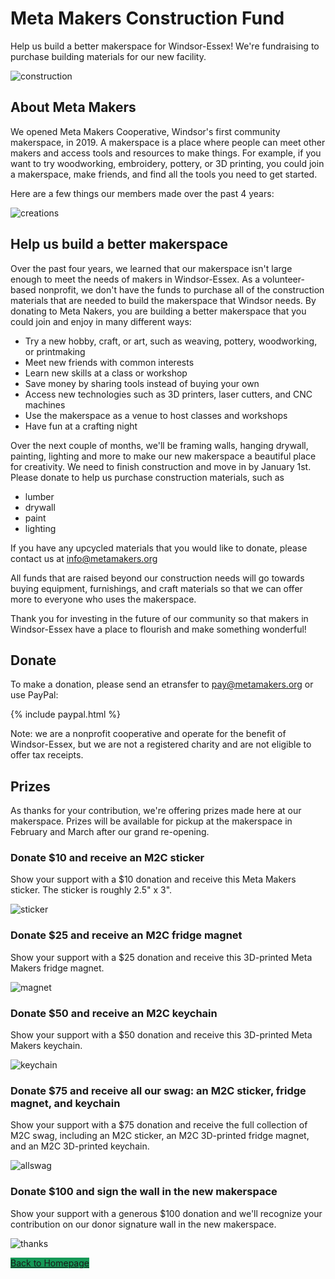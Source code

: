# Meta Makers Construction Fund

Help us build a better makerspace for Windsor-Essex! We're fundraising to purchase building materials for our new facility.

![construction](/assets/images/fund/construction.png "Building a new makerspace")

## About Meta Makers

We opened Meta Makers Cooperative, Windsor's first community makerspace, in 2019.  A makerspace is a place where people can meet other makers and access tools and resources to make things.  For example, if you want to try woodworking, embroidery, pottery, or 3D printing, you could join a makerspace, make friends, and find all the tools you need to get started.

Here are a few things our members made over the past 4 years:

![creations](/assets/images/fund/creations.png "Made at Meta Makers")

## Help us build a better makerspace

Over the past four years, we learned that our makerspace isn't large enough to meet the needs of makers in Windsor-Essex.  As a volunteer-based nonprofit, we don't have the funds to purchase all of the construction materials that are needed to build the makerspace that Windsor needs.  By donating to Meta Nakers, you are building a better makerspace that you could join and enjoy in many different ways:

- Try a new hobby, craft, or art, such as weaving, pottery, woodworking, or printmaking
- Meet new friends with common interests
- Learn new skills at a class or workshop
- Save money by sharing tools instead of buying your own
- Access new technologies such as 3D printers, laser cutters, and CNC machines
- Use the makerspace as a venue to host classes and workshops
- Have fun at a crafting night

Over the next couple of months, we'll be framing walls, hanging drywall, painting, lighting and more to make our new makerspace a beautiful place for creativity.  We need to finish construction and move in by January 1st. Please donate to help us purchase construction materials, such as

- lumber
- drywall
- paint
- lighting

If you have any upcycled materials that you would like to donate, please contact us at info@metamakers.org 

All funds that are raised beyond our construction needs will go towards buying equipment, furnishings, and craft materials so that we can offer more to everyone who uses the makerspace.

Thank you for investing in the future of our community so that makers in Windsor-Essex have a place to flourish and make something wonderful!

## Donate

To make a donation, please send an etransfer to [pay@metamakers.org](mailto:pay@metamakers.org) or use PayPal:

{% include paypal.html %}

Note: we are a nonprofit cooperative and operate for the benefit of Windsor-Essex, but we are not a registered charity and are not eligible to offer tax receipts.

## Prizes

As thanks for your contribution, we're offering prizes made here at our makerspace.  Prizes will be available for pickup at the makerspace in February and March after our grand re-opening.

### Donate $10 and receive an M2C sticker

Show your support with a $10 donation and receive this Meta Makers sticker.  The sticker is roughly 2.5" x 3".

![sticker](/assets/images/fund/sticker.jpg "M2C Sticker")

### Donate $25 and receive an M2C fridge magnet

Show your support with a $25 donation and receive this 3D-printed Meta Makers fridge magnet.

![magnet](/assets/images/fund/magnet.jpg "M2C Magnet")

### Donate $50 and receive an M2C keychain

Show your support with a $50 donation and receive this 3D-printed Meta Makers keychain.

![keychain](/assets/images/fund/keychain.jpg "M2C Keychain")

### Donate $75 and receive all our swag: an M2C sticker, fridge magnet, and keychain

Show your support with a $75 donation and receive the full collection of M2C swag, including an M2C sticker, an M2C 3D-printed fridge magnet, and an M2C 3D-printed keychain.

![allswag](/assets/images/fund/all3.png "All M2C Swag")

### Donate $100 and sign the wall in the new makerspace

Show your support with a generous $100 donation and we'll recognize your contribution on our donor signature wall in the new makerspace.

![thanks](/assets/images/fund/thanks.jpg "Signature")


<a href="/" class="btn btn-primary" style="background-color:#159957;border-color:#159957">Back to Homepage</a>
